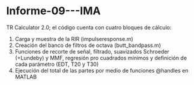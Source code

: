 # Informe-09---IMA
TR Calculator 2.0; el código cuenta con cuatro bloques de cálculo: 
1) Carga y muestra de la RIR (impulseresponse.m)
2) Creación del banco de filtros de octava (butt_bandpass.m)
3) Funciones de recorte de señal, filtrado, suavizados Schroeder (+Lundeby) y MMF, regresión pro cuadrados mínimos y definición de cada parámetro (EDT, T20 y T30)
4) Ejecución del total de las partes por medio de funciones @handles en MATLAB
